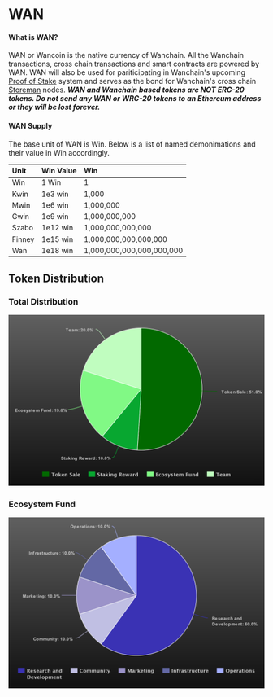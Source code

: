 # WAN

#### What is WAN?

WAN or Wancoin is the native currency of Wanchain. All the Wanchain transactions, cross chain transactions and smart contracts are powered by WAN. WAN will also be used for pariticipating in Wanchain's upcoming [Proof of Stake](../technology/pos.md) system and serves as the bond for Wanchain's cross chain [Storeman](../technology/storeman.md) nodes.   <b><i>WAN and Wanchain based tokens are NOT ERC-20 tokens. Do not send any WAN or WRC-20 tokens to an Ethereum address or they will be lost forever.</i></b>

#### WAN Supply

The base unit of WAN is Win. Below is a list of named demonimations and their value in Win accordingly.

| **Unit**  |**Win Value**   |**Win** | 
|:---|:---|:---|
| Win |  1 Win |  1 |   
|  Kwin | 1e3 win  | 1,000  |   
|  Mwin | 1e6 win  |  1,000,000 |   
| Gwin  |1e9 win|1,000,000,000|   
|Szabo|1e12 win|1,000,000,000,000|   
|Finney|1e15 win|1,000,000,000,000,000|   
|Wan|1e18 win|1,000,000,000,000,000,000|   

## Token Distribution

### Total Distribution
![](media/totaldistribution.png)

### Ecosystem Fund
![](media/distribution.png)
